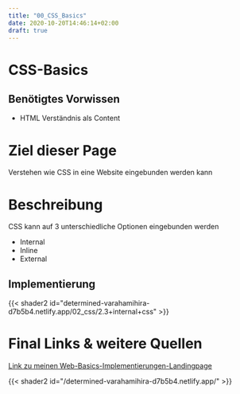 ```yaml
---
title: "00_CSS_Basics"
date: 2020-10-20T14:46:14+02:00
draft: true
---
```


# CSS-Basics

## Benötigtes Vorwissen
- HTML Verständnis als Content


# Ziel dieser Page
Verstehen wie CSS in eine Website eingebunden werden kann

# Beschreibung
CSS kann auf 3 unterschiedliche Optionen eingebunden werden
- Internal
- Inline
- External

## Implementierung

{{< shader2 id="determined-varahamihira-d7b5b4.netlify.app/02_css/2.3+internal+css" >}}


# Final Links & weitere Quellen
[Link zu meinen Web-Basics-Implementierungen-Landingpage](https://determined-varahamihira-d7b5b4.netlify.app/)


{{< shader2 id="/determined-varahamihira-d7b5b4.netlify.app/" >}}
